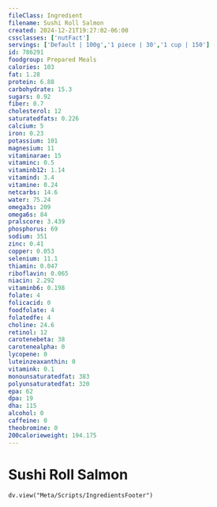 ```yaml
---
fileClass: Ingredient
filename: Sushi Roll Salmon
created: 2024-12-21T19:27:02-06:00
cssclasses: ['nutFact']
servings: ['Default | 100g','1 piece | 30','1 cup | 150']
id: 786291
foodgroup: Prepared Meals
calories: 103
fat: 1.28
protein: 6.88
carbohydrate: 15.3
sugars: 0.92
fiber: 0.7
cholesterol: 12
saturatedfats: 0.226
calcium: 5
iron: 0.23
potassium: 101
magnesium: 11
vitaminarae: 15
vitaminc: 0.5
vitaminb12: 1.14
vitamind: 3.4
vitamine: 0.24
netcarbs: 14.6
water: 75.24
omega3s: 209
omega6s: 84
pralscore: 3.439
phosphorus: 69
sodium: 351
zinc: 0.41
copper: 0.053
selenium: 11.1
thiamin: 0.047
riboflavin: 0.065
niacin: 2.292
vitaminb6: 0.198
folate: 4
folicacid: 0
foodfolate: 4
folatedfe: 4
choline: 24.6
retinol: 12
carotenebeta: 38
carotenealpha: 0
lycopene: 0
luteinzeaxanthin: 0
vitamink: 0.1
monounsaturatedfat: 383
polyunsaturatedfat: 320
epa: 62
dpa: 19
dha: 115
alcohol: 0
caffeine: 0
theobromine: 0
200calorieweight: 194.175
---
```


# Sushi Roll Salmon

```dataviewjs
dv.view("Meta/Scripts/IngredientsFooter")
```